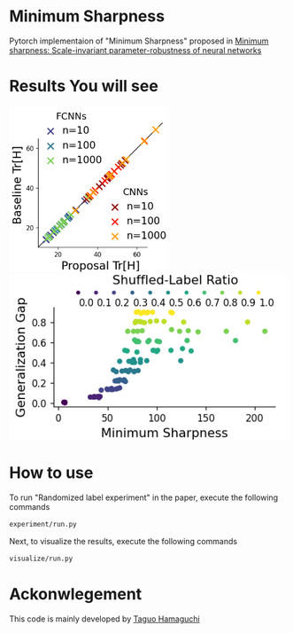 # Minimum Sharpness
Pytorch implementaion of "Minimum Sharpness" proposed in [Minimum sharpness: Scale-invariant parameter-robustness of neural networks](https://arxiv.org/abs/2106.12612)

# Results You will see
<img src="https://github.com/ibayashi-hikaru/minimum-sharpness/blob/main/00-check-effective-calculation/VIEW/proposal-accuracy.png" height="300">            <img src="https://github.com/ibayashi-hikaru/minimum-sharpness/blob/main/02-sharpness-comparison/VIEW/model%3DLeNet/proposal-sharpness.png" height="300">

# How to use
 

To run "Randomized label experiment" in the paper, execute the following commands

```bash
experiment/run.py
```

Next, to visualize the results, execute the following commands

```bash
visualize/run.py
```

# Ackonwlegement
This code is mainly developed by [Taguo Hamaguchi](takuo-h.github.io)
